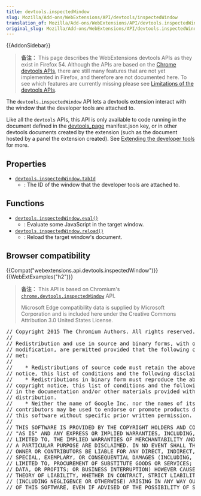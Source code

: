```yaml
---
title: devtools.inspectedWindow
slug: Mozilla/Add-ons/WebExtensions/API/devtools/inspectedWindow
translation_of: Mozilla/Add-ons/WebExtensions/API/devtools.inspectedWindow
original_slug: Mozilla/Add-ons/WebExtensions/API/devtools.inspectedWindow
---
```

{{AddonSidebar}}

> **备注：** This page describes the WebExtensions devtools APIs as they exist in Firefox 54. Although the APIs are based on the [Chrome devtools APIs](https://developer.chrome.com/extensions/devtools), there are still many features that are not yet implemented in Firefox, and therefore are not documented here. To see which features are currently missing please see [Limitations of the devtools APIs](/en-US/Add-ons/WebExtensions/Using_the_devtools_APIs#Limitations_of_the_devtools_APIs).

The `devtools.inspectedWindow` API lets a devtools extension interact with the window that the developer tools are attached to.

Like all the `devtools` APIs, this API is only available to code running in the document defined in the [devtools_page](/en-US/docs/Mozilla/Add-ons/WebExtensions/manifest.json/devtools_page) manifest.json key, or in other devtools documents created by the extension (such as the document hosted by a panel the extension created). See [Extending the developer tools](/en-US/docs/Mozilla/Add-ons/WebExtensions/Extending_the_developer_tools) for more.

## Properties

- [`devtools.inspectedWindow.tabId`](/en-US/Add-ons/WebExtensions/API/devtools.inspectedWindow/tabId)
  - : The ID of the window that the developer tools are attached to.

## Functions

- [`devtools.inspectedWindow.eval()`](/en-US/Add-ons/WebExtensions/API/devtools.inspectedWindow/eval)
  - : Evaluate some JavaScript in the target window.
- [`devtools.inspectedWindow.reload()`](/en-US/Add-ons/WebExtensions/API/devtools.inspectedWindow/reload)
  - : Reload the target window's document.

## Browser compatibility

{{Compat("webextensions.api.devtools.inspectedWindow")}}{{WebExtExamples("h2")}}

> **备注：** This API is based on Chromium's [`chrome.devtools.inspectedWindow`](https://developer.chrome.com/extensions/devtools_inspectedWindow) API.
>
> Microsoft Edge compatibility data is supplied by Microsoft Corporation and is included here under the Creative Commons Attribution 3.0 United States License.

<div class="hidden"><pre>// Copyright 2015 The Chromium Authors. All rights reserved.
//
// Redistribution and use in source and binary forms, with or without
// modification, are permitted provided that the following conditions are
// met:
//
//    * Redistributions of source code must retain the above copyright
// notice, this list of conditions and the following disclaimer.
//    * Redistributions in binary form must reproduce the above
// copyright notice, this list of conditions and the following disclaimer
// in the documentation and/or other materials provided with the
// distribution.
//    * Neither the name of Google Inc. nor the names of its
// contributors may be used to endorse or promote products derived from
// this software without specific prior written permission.
//
// THIS SOFTWARE IS PROVIDED BY THE COPYRIGHT HOLDERS AND CONTRIBUTORS
// "AS IS" AND ANY EXPRESS OR IMPLIED WARRANTIES, INCLUDING, BUT NOT
// LIMITED TO, THE IMPLIED WARRANTIES OF MERCHANTABILITY AND FITNESS FOR
// A PARTICULAR PURPOSE ARE DISCLAIMED. IN NO EVENT SHALL THE COPYRIGHT
// OWNER OR CONTRIBUTORS BE LIABLE FOR ANY DIRECT, INDIRECT, INCIDENTAL,
// SPECIAL, EXEMPLARY, OR CONSEQUENTIAL DAMAGES (INCLUDING, BUT NOT
// LIMITED TO, PROCUREMENT OF SUBSTITUTE GOODS OR SERVICES; LOSS OF USE,
// DATA, OR PROFITS; OR BUSINESS INTERRUPTION) HOWEVER CAUSED AND ON ANY
// THEORY OF LIABILITY, WHETHER IN CONTRACT, STRICT LIABILITY, OR TORT
// (INCLUDING NEGLIGENCE OR OTHERWISE) ARISING IN ANY WAY OUT OF THE USE
// OF THIS SOFTWARE, EVEN IF ADVISED OF THE POSSIBILITY OF SUCH DAMAGE.
</pre></div>
